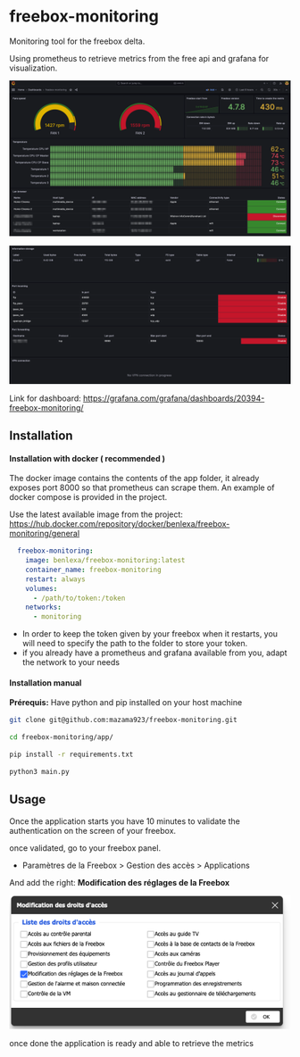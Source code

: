 # freebox-monitoring

Monitoring tool for the freebox delta.

Using prometheus to retrieve metrics from the free api and grafana for visualization.

![Grafana1](https://github.com/mazama923/freebox-monitoring/blob/main/doc/img/grafana1.png)

![Grafana2](https://github.com/mazama923/freebox-monitoring/blob/main/doc/img/grafana2.png)

Link for dashboard: https://grafana.com/grafana/dashboards/20394-freebox-monitoring/

## Installation

#### Installation with docker ( recommended )

The docker image contains the contents of the app folder, it already exposes port 8000 so that prometheus can scrape them.
An example of docker compose is provided in the project.

Use the latest available image from the project:
https://hub.docker.com/repository/docker/benlexa/freebox-monitoring/general


```yml
  freebox-monitoring:
    image: benlexa/freebox-monitoring:latest
    container_name: freebox-monitoring
    restart: always
    volumes:
      - /path/to/token:/token
    networks:
      - monitoring
```

- In order to keep the token given by your freebox when it restarts, you will need to specify the path to the folder to store your token.
- if you already have a prometheus and grafana available from you, adapt the network to your needs

#### Installation manual

**Prérequis:** Have python and pip installed on your host machine

```bash
git clone git@github.com:mazama923/freebox-monitoring.git
```
```bash
cd freebox-monitoring/app/
```
```bash
pip install -r requirements.txt
```
```bash
python3 main.py
```



## Usage

Once the application starts you have 10 minutes to validate the authentication on the screen of your freebox.

once validated, go to your freebox panel.
- Paramètres de la Freebox > Gestion des accès > Applications

And add the right: **Modification des réglages de la Freebox**

![Rights](https://github.com/mazama923/freebox-monitoring/blob/main/doc/img/rights.png)

once done the application is ready and able to retrieve the metrics
